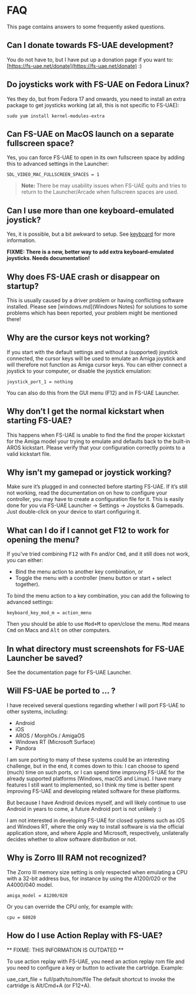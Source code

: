# FAQ

This page contains answers to some frequently asked questions.

## Can I donate towards FS-UAE development?

You do not have to, but I have put up a donation page if you want to:
[https://fs-uae.net/donate](https://fs-uae.net/donate)  :)

## Do joysticks work with FS-UAE on Fedora Linux?

Yes they do, but from Fedora 17 and onwards, you need to install an extra
package to get joysticks working (at all, this is not specific to FS-UAE):

    sudo yum install kernel-modules-extra

## Can FS-UAE on MacOS launch on a separate fullscreen space?

Yes, you can force FS-UAE to open in its own fullscreen space by adding this
to advanced settings in the Launcher:

    SDL_VIDEO_MAC_FULLSCREEN_SPACES = 1

> **Note:** There be may usability issues when FS-UAE quits and tries to
> return to the Launcher/Arcade when fullscreen spaces are used.

## Can I use more than one keyboard-emulated joystick?

Yes, it is possible, but a bit awkward to setup. See [keyboard](keyboard.md)
for more information.

**FIXME: There is a new, better way to add extra keyboard-emulated joysticks.
Needs documentation!**

## Why does FS-UAE crash or disappear on startup?

This is usually caused by a driver problem or having conflicting software
installed. Please see [windows.md](Windows Notes) for solutions to some
problems which has been reported, your problem might be mentioned there!

## Why are the cursor keys not working?

If you start with the default settings and without a (supported) joystick
connected, the cursor keys will be used to emulate an Amiga joystick and
will therefore not function as Amiga cursor keys. You can either connect
a joystick to your computer, or disable the joystick emulation:

    joystick_port_1 = nothing

You can also do this from the GUI menu (F12) and in FS-UAE Launcher.

## Why don’t I get the normal kickstart when starting FS-UAE?

This happens when FS-UAE is unable to find the find the proper kickstart for
the Amiga model your trying to emulate and defaults back to the built-in AROS
kickstart. Please verify that your configuration correctly points to a valid
kickstart file.

## Why isn’t my gamepad or joystick working?

Make sure it’s plugged in and connected before starting FS-UAE. If it’s still
not working, read the documentation on on how to configure your controller,
you may have to create a configuration file for it. This is easily done for
you via FS-UAE Launcher -> Settings -> Joysticks & Gamepads. Just
double-click on your device to start configuring it.

## What can I do if I cannot get F12 to work for opening the menu?

If you've tried combining <kbd>F12</kbd> with <kbd>Fn</kbd> and/or
<kbd>Cmd</kbd>, and it still does not work, you can either:

* Bind the menu action to another key combination, or
* Toggle the menu with a controller (menu button or start + select together).

To bind the menu action to a key combination, you can add the following
to advanced settings:

    keyboard_key_mod_m = action_menu

Then you should be able to use <kbd>Mod+M</kbd> to open/close the menu.
<kbd>Mod</kbd> means <kbd>Cmd</kbd> on Macs and <kbd>Alt</kbd> on other
computers.

## In what directory must screenshots for FS-UAE Launcher be saved?

See the documentation page for FS-UAE Launcher.

## Will FS-UAE be ported to … ?

I have received several questions regarding whether I will port FS-UAE to
other systems, including:

* Android
* iOS
* AROS / MorphOs / AmigaOS
* Windows RT (Microsoft Surface)
* Pandora

I am sure porting to many of these systems could be an interesting challenge,
but in the end, it comes down to this: I can choose to spend (much) time on
such ports, or I can spend time improving FS-UAE for the already supported
platforms (Windows, macOS and Linux). I have many features I still want to
implemented, so I think my time is better spent improving FS-UAE and
developing related software for these platforms.

But because I have Android devices myself, and will likely continue to use
Android in years to come, a future Android port is not unlikely :)

I am not interested in developing FS-UAE for closed systems such as iOS and
Windows RT, where the only way to install software is via the official
application store, and where Apple and Microsoft, respectively, unilaterally
decides whether to allow software distribution or not.

## Why is Zorro III RAM not recognized?

The Zorro III memory size setting is only respected when emulating a CPU
with a 32-bit address bus, for instance by using the A1200/020 or the
A4000/040 model.

    amiga_model = A1200/020

Or you can override the CPU only, for example with:

    cpu = 68020

## How do I use Action Replay with FS-UAE?

** FIXME: THIS INFORMATION IS OUTDATED **

To use action replay with FS-UAE, you need an action replay rom file and you
need to configure a key or button to activate the cartridge. Example:

uae_cart_file = full/path/to/rom/file
The default shortcut to invoke the cartridge is Alt/Cmd+A (or F12+A).
